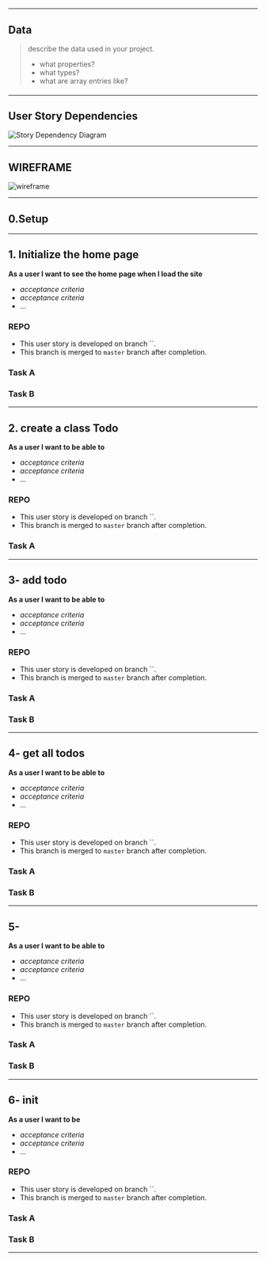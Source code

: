 #

---

## Data

> describe the data used in your project.
>
> - what properties?
> - what types?
> - what are array entries like?

####

---

## User Story Dependencies

![Story Dependency Diagram]()

---

## WIREFRAME

![wireframe]()

---

## 0.Setup

---

## 1. Initialize the home page

**As a user I want to see the home page when I load the site**

- _acceptance criteria_
- _acceptance criteria_
- ...

### REPO

- This user story is developed on branch ``.
- This branch is merged to `master` branch after completion.

### Task A

### Task B

---

## 2. create a class Todo

**As a user I want to be able to**

- _acceptance criteria_
- _acceptance criteria_
- ...

### REPO

- This user story is developed on branch ``.
- This branch is merged to `master` branch after completion.

### Task A

---

## 3- add todo

**As a user I want to be able to**

- _acceptance criteria_
- _acceptance criteria_
- ...

### REPO

- This user story is developed on branch ``.
- This branch is merged to `master` branch after completion.

### Task A

### Task B

---

## 4- get all todos

**As a user I want to be able to**

- _acceptance criteria_
- _acceptance criteria_
- ...

### REPO

- This user story is developed on branch ``.
- This branch is merged to `master` branch after completion.

### Task A

### Task B

---

## 5-

**As a user I want to be able to**

- _acceptance criteria_
- _acceptance criteria_
- ...

### REPO

- This user story is developed on branch ``.
- This branch is merged to `master` branch after completion.

### Task A

### Task B

---

## 6- init

**As a user I want to be**

- _acceptance criteria_
- _acceptance criteria_
- ...

### REPO

- This user story is developed on branch ``.
- This branch is merged to `master` branch after completion.

### Task A

### Task B

---
